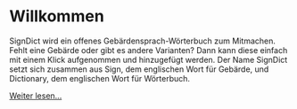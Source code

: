 # Willkommen

SignDict wird ein offenes Gebärdensprach-Wörterbuch zum Mitmachen. Fehlt eine
Gebärde oder gibt es andere Varianten? Dann kann diese einfach mit einem Klick
aufgenommen und hinzugefügt werden. Der Name SignDict setzt sich zusammen aus
Sign, dem englischen Wort für Gebärde, und Dictionary, dem englischen Wort für
Wörterbuch.

[Weiter lesen...](/about)
